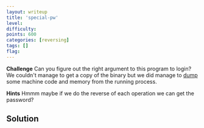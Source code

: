 ```yaml
---
layout: writeup
title: 'special-pw'
level:
difficulty:
points: 600
categories: [reversing]
tags: []
flag:
---
```

**Challenge**
Can you figure out the right argument to this program to login? We
couldn't manage to get a copy of the binary but we did manage to
[dump](writeupfiles/special_pw.S) some machine code and memory from the
running process.

**Hints**
Hmmm maybe if we do the reverse of each operation we can get the
password?

## Solution

